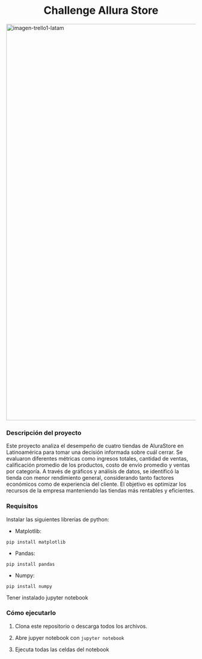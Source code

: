 <h1 align="center"> Challenge Allura Store </h1>
<img width="3000" height="1055" alt="imagen-trello1-latam" src="https://github.com/user-attachments/assets/39a45edf-6919-4256-b91b-ffd4c6e7c265" />


### Descripción del proyecto
Este proyecto analiza el desempeño de cuatro tiendas de AluraStore en Latinoamérica para tomar una decisión informada sobre cuál cerrar. Se evaluaron diferentes métricas como ingresos totales, cantidad de ventas, calificación promedio de los productos, costo de envío promedio y ventas por categoría. A través de gráficos y análisis de datos, se identificó la tienda con menor rendimiento general, considerando tanto factores económicos como de experiencia del cliente. El objetivo es optimizar los recursos de la empresa manteniendo las tiendas más rentables y eficientes.

### Requisitos
Instalar las siguientes librerías de python:

- Matplotlib:

 ```pip install matplotlib ```

- Pandas:

```pip install pandas ```
- Numpy:

```pip install numpy ```

Tener instalado jupyter notebook

### Cómo ejecutarlo
1. Clona este repositorio o descarga todos los archivos.

2. Abre jupyer notebook con ```jupyter notebook ```
3. Ejecuta todas las celdas del notebook